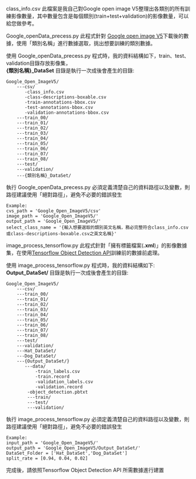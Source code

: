 class_info.csv 此檔案是我自己對Google open image V5整理出各類別的所有訓練影像數量，其中數量包含是每個類別(train+test+validation)的影像數量，可以給您做參考。<br/>

Google_openData_precess.py 此程式針對 [Google open image V5](https://storage.googleapis.com/openimages/web/download.html "Title")下載後的數據，使用「類別名稱」進行數據選取，挑出想要訓練的類別數據。<br/>

使用 Google_openData_precess.py 程式時，我的資料結構如下，train、test、validation目錄存放影像集，<br/>
**{類別名稱}_DataSet** 目錄是執行一次成後會產生的目錄:<br/>

    Google_Open_ImageV5/
        ---csv/
           -class_info.csv
           -class-descriptions-boxable.csv
           -train-annotations-bbox.csv
           -test-annotations-bbox.csv
           -validation-annotations-bbox.csv
        ---train_00/
        ---train_01/
        ---train_02/
        ---train_03/
        ---train_04/
        ---train_05/
        ---train_06/
        ---train_07/
        ---train_08/
        ---test/
        ---validation/
        ---{類別名稱}_DataSet/
        
執行 Google_openData_precess.py 必須定義清楚自己的資料路徑以及變數，則路徑建議使用「絕對路徑」，避免不必要的錯誤發生<br/>

    Example:
    cvs_path = 'Google_Open_ImageV5/csv'
    image_path = 'Google_Open_ImageV5/'
    output_path = 'Google_Open_ImageV5/'
    select_class_name = '{輸入想要選取的類別英文名稱，務必完整符合class_info.csv或class-descriptions-boxable.csv之英文名稱}'
    
image_process_tensorflow.py 此程式針對「擁有標籤檔案(**.xml**)」的影像數據集，在使用[Tensorflow Object Detection API](https://github.com/tensorflow/models "Title")訓練前的數據前處理。<br/>

使用 image_process_tensorflow.py 程式時，我的資料結構如下:<br/>
**Output_DataSet/** 目錄是執行一次成後會產生的目錄:<br/>

    Google_Open_ImageV5/
        ---csv/
        ---train_00/
        ---train_01/
        ---train_02/
        ---train_03/
        ---train_04/
        ---train_05/
        ---train_06/
        ---train_07/
        ---train_08/
        ---test/
        ---validation/
        ---Hat_DataSet/
        ---Dog_DataSet/
        ---{Output_DataSet/}
           ---data/
               -train_labels.csv
               -train.record
               -validation_labels.csv
               -validation.record
            -object_detection.pbtxt
            ---train/
            ---test/
            ---validation/

執行 image_process_tensorflow.py 必須定義清楚自己的資料路徑以及變數，則路徑建議使用「絕對路徑」，避免不必要的錯誤發生<br/>

    Example:
    input_path = 'Google_Open_ImageV5/'
    output_path = 'Google_Open_ImageV5/Output_DataSet/'
    DataSet_Folder = ['Hat_DataSet','Dog_DataSet']
    split_rate = [0.94, 0.04, 0.02]
    
完成後，請依照Tensorflow Object Detection API 所需數據進行建置
